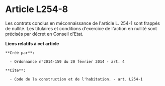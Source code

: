 # Article L254-8

Les contrats conclus en méconnaissance de l'article L. 254-1 sont frappés de nullité. Les titulaires et conditions d'exercice
de l'action en nullité sont précisés par décret en Conseil d'Etat.

**Liens relatifs à cet article**

	**Créé par**:

	  - Ordonnance n°2014-159 du 20 février 2014 - art. 4

	**Cite**:

	  - Code de la construction et de l'habitation. - art. L254-1

